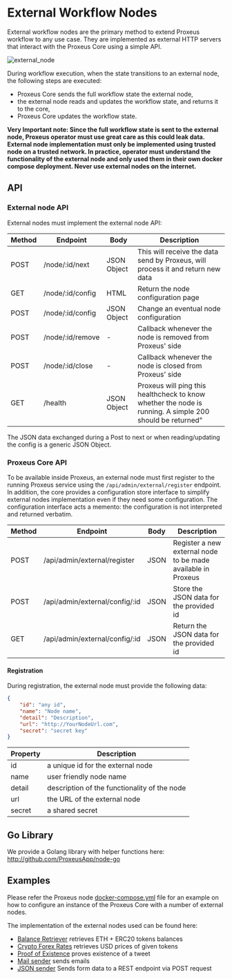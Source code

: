 # External Workflow Nodes


External workflow nodes are the primary method to extend Proxeus workflow to any use case.
They are implemented as external HTTP servers that interact with the Proxeus Core using a
simple API.

![external_node](_media/nodes/external_node_half.png)

During workflow execution, when the state transitions to an external node, the following steps are executed:
* Proxeus Core sends the full workflow state the external node,
* the external node reads and updates the workflow state, and returns it to the core,
* Proxeus Core updates the workflow state. 

**Very Important note: Since the full workflow state is sent to the external node, Proxeus operator must 
use great care as this could leak data.  External node implementation must only be 
implemented using trusted node on a trusted network.  In practice, operator must understand the 
functionality of the external node and only used them in their own docker compose deployment.
Never use external nodes on the internet.**

## API

### External node API

External nodes must implement the external node API:

| Method | Endpoint         | Body | Description |
|--------|------------------|------|-------------|
| POST   | /node/:id/next   | JSON Object | This will receive the data send by Proxeus, will process it and return new data |
| GET    | /node/:id/config | HTML | Return the node configuration page |
| POST   | /node/:id/config | JSON Object | Change an eventual node configuration |
| POST   | /node/:id/remove | - | Callback whenever the node is removed from Proxeus' side |
| POST   | /node/:id/close  | - | Callback whenever the node is closed from Proxeus' side  |
| GET    | /health          | JSON Object | Proxeus will ping this healthcheck to know whether the node is running. A simple 200 should be returned" |

The JSON data exchanged during a Post to next or when reading/updating the config is a generic JSON Object.

### Proxeus Core API

To be available inside Proxeus, an external node must first register to the running Proxeus service using the `/api/admin/external/register`
endpoint. In addition, the core provides a configuration store interface to simplify external nodes implementation even if they need 
some configuration.  The configuration interface acts a memento: the configuration is not interpreted and returned verbatim.

| Method | Endpoint         | Body | Description |
|--------|------------------|------|--------------|
| POST   | /api/admin/external/register   | JSON | Register a new external node to be made available in Proxeus |
| POST   | /api/admin/external/config/:id   | JSON | Store the JSON data for the provided id |
| GET   | /api/admin/external/config/:id   | JSON | Return the JSON data for the provided id |

#### Registration

During registration, the external node must provide the following data:

```json
{
    "id": "any id",
    "name": "Node name",
    "detail": "Description",
    "url": "http://YourNodeUrl.com",
    "secret": "secret key"
}
```

| Property | Description |
|--------|-------------|
| id | a unique id for the external node |
| name | user friendly node name |
| detail | description of the functionality of the node |
| url | the URL of the external node |
| secret | a shared secret |

## Go Library

We provide a Golang library with helper functions here: http://github.com/ProxeusApp/node-go

## Examples

Please refer the Proxeus node [docker-compose.yml](https://github.com/ProxeusApp/proxeus-core/blob/master/docker-compose.yml) file 
for an example on how to configure an instance of the Proxeus Core with a number of external nodes.

The implementation of the external nodes used can be found here:

* [Balance Retriever](https://github.com/ProxeusApp/node-balance-retriever) retrieves ETH + ERC20 tokens balances
* [Crypto Forex Rates](https://github.com/ProxeusApp/node-crypto-forex-rates) retrieves USD prices of given tokens
* [Proof of Existence](https://github.com/ProxeusApp/node-proof-of-existence) proves existence of a tweet
* [Mail sender](https://github.com/ProxeusApp/node-mail-sender) sends emails
* [JSON sender](https://github.com/ProxeusApp/node-json-sender) Sends form data to a REST endpoint via POST request

